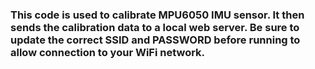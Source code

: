 ### This code is used to calibrate MPU6050 IMU sensor. It then sends the calibration data to a local web server. Be sure to update the correct SSID and PASSWORD before running to allow connection to your WiFi network.
